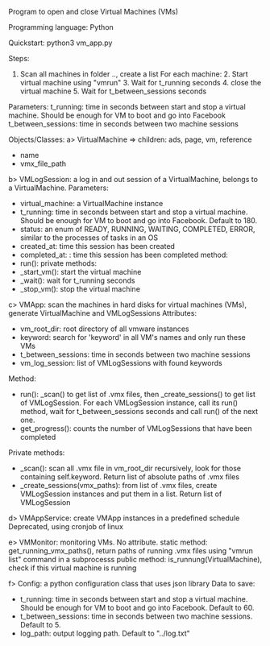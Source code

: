 Program to open and close Virtual Machines (VMs)

Programming language: Python

Quickstart: python3 vm_app.py 

Steps:
1. Scan all machines in folder .., create a list
For each machine:
    2. Start virtual machine using "vmrun"
    3. Wait for t_running seconds
    4. close the virtual machine
    5. Wait for t_between_sessions seconds

Parameters:
t_running: time in seconds between start and stop a virtual machine. Should be enough for VM to boot and go into Facebook
t_between_sessions: time in seconds between two machine sessions

Objects/Classes:
a> VirtualMachine => children: ads, page, vm, reference
+ name
+ vmx_file_path

b> VMLogSession: a log in and out session of a VirtualMachine, belongs to a VirtualMachine. 
Parameters:
+ virtual_machine: a VirtualMachine instance
+ t_running: time in seconds between start and stop a virtual machine. Should be enough for VM to boot and go into Facebook. Default to 180.
+ status: an enum of READY, RUNNING, WAITING, COMPLETED, ERROR, similar to the processes of tasks in an OS
+ created_at: time this session has been created
+ completed_at: : time this session has been completed
method:
+ run(): 
private methods:
+ _start_vm(): start the virtual machine
+ _wait(): wait for t_running seconds
+ _stop_vm(): stop the virtual machine

c> VMApp: scan the machines in hard disks for virtual machines (VMs), generate VirtualMachine and VMLogSessions
Attributes:
+ vm_root_dir: root directory of all vmware instances
+ keyword: search for 'keyword' in all VM's names and only run these VMs
+ t_between_sessions: time in seconds between two machine sessions
+ vm_log_session: list of VMLogSessions with found keywords

Method:
+ run(): _scan() to get list of .vmx files, then _create_sessions() to get list of VMLogSession. For each VMLogSession instance, call its run() method, wait for t_between_sessions seconds and call run() of the next one.
+ get_progress(): counts the number of VMLogSessions that have been completed

Private methods:
+ _scan(): scan all .vmx file in vm_root_dir recursively, look for those containing self.keyword. Return list of absolute paths of .vmx files
+ _create_sessions(vmx_paths): from list of .vmx files, create VMLogSession instances and put them in a list. Return list of VMLogSession 

d> VMAppService: create VMApp instances in a predefined schedule
Deprecated, using cronjob of linux

e> VMMonitor: monitoring VMs. No attribute.
static method: get_running_vmx_paths(), return paths of running .vmx files using "vmrun list" command in a subprocesss
public method: is_runnung(VirtualMachine), check if this virtual machine is running

f> Config: a python configuration class that uses json library
Data to save:
+ t_running: time in seconds between start and stop a virtual machine. Should be enough for VM to boot and go into Facebook. Default to 60.
+ t_between_sessions: time in seconds between two machine sessions. Default to 5.
+ log_path: output logging path. Default to "../log.txt"

